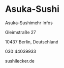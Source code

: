 # Asuka-Sushi

Asuka-Sushimehr Infos‎

Gleimstraße 27

10437 Berlin, Deutschland

030 44039933

sushilecker.de
